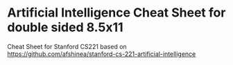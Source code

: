 # Artificial Intelligence Cheat Sheet for double sided 8.5x11
Cheat Sheet for Stanford CS221 based on https://github.com/afshinea/stanford-cs-221-artificial-intelligence
